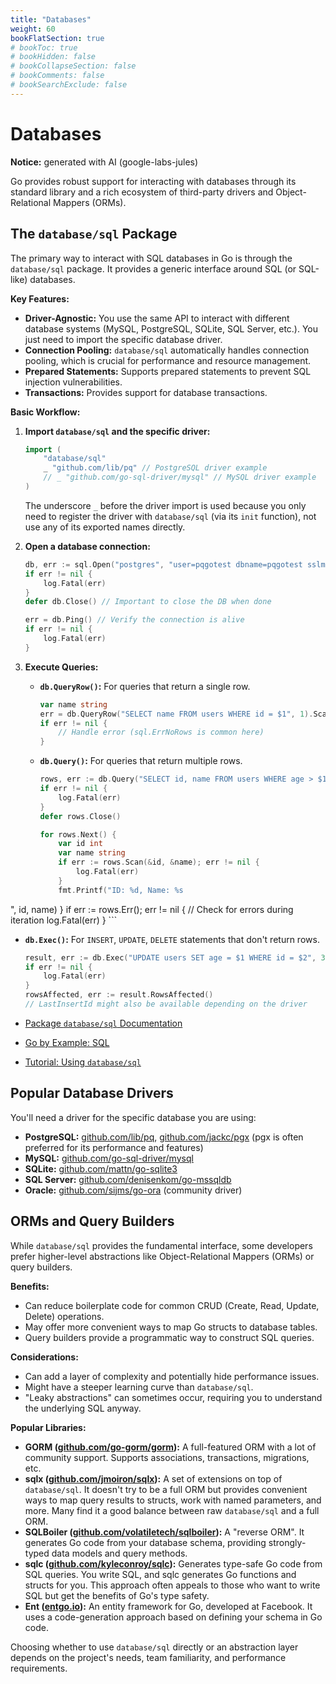 ```yaml
---
title: "Databases"
weight: 60
bookFlatSection: true
# bookToc: true
# bookHidden: false
# bookCollapseSection: false
# bookComments: false
# bookSearchExclude: false
---
```


# Databases

**Notice:** generated with AI (google-labs-jules)

Go provides robust support for interacting with databases through its standard library and a rich ecosystem of third-party drivers and Object-Relational Mappers (ORMs).

## The `database/sql` Package

The primary way to interact with SQL databases in Go is through the `database/sql` package. It provides a generic interface around SQL (or SQL-like) databases.

**Key Features:**
- **Driver-Agnostic:** You use the same API to interact with different database systems (MySQL, PostgreSQL, SQLite, SQL Server, etc.). You just need to import the specific database driver.
- **Connection Pooling:** `database/sql` automatically handles connection pooling, which is crucial for performance and resource management.
- **Prepared Statements:** Supports prepared statements to prevent SQL injection vulnerabilities.
- **Transactions:** Provides support for database transactions.

**Basic Workflow:**
1. **Import `database/sql` and the specific driver:**
   ```go
   import (
       "database/sql"
       _ "github.com/lib/pq" // PostgreSQL driver example
       // _ "github.com/go-sql-driver/mysql" // MySQL driver example
   )
   ```
   The underscore `_` before the driver import is used because you only need to register the driver with `database/sql` (via its `init` function), not use any of its exported names directly.

2. **Open a database connection:**
   ```go
   db, err := sql.Open("postgres", "user=pqgotest dbname=pqgotest sslmode=verify-full")
   if err != nil {
       log.Fatal(err)
   }
   defer db.Close() // Important to close the DB when done

   err = db.Ping() // Verify the connection is alive
   if err != nil {
       log.Fatal(err)
   }
   ```

3. **Execute Queries:**
   - **`db.QueryRow()`:** For queries that return a single row.
     ```go
     var name string
     err = db.QueryRow("SELECT name FROM users WHERE id = $1", 1).Scan(&name)
     if err != nil {
         // Handle error (sql.ErrNoRows is common here)
     }
     ```
   - **`db.Query()`:** For queries that return multiple rows.
     ```go
     rows, err := db.Query("SELECT id, name FROM users WHERE age > $1", 30)
     if err != nil {
         log.Fatal(err)
     }
     defer rows.Close()

     for rows.Next() {
         var id int
         var name string
         if err := rows.Scan(&id, &name); err != nil {
             log.Fatal(err)
         }
         fmt.Printf("ID: %d, Name: %s
", id, name)
     }
     if err := rows.Err(); err != nil { // Check for errors during iteration
         log.Fatal(err)
     }
     ```
   - **`db.Exec()`:** For `INSERT`, `UPDATE`, `DELETE` statements that don't return rows.
     ```go
     result, err := db.Exec("UPDATE users SET age = $1 WHERE id = $2", 35, 1)
     if err != nil {
         log.Fatal(err)
     }
     rowsAffected, err := result.RowsAffected()
     // LastInsertId might also be available depending on the driver
     ```

- [Package `database/sql` Documentation](https://pkg.go.dev/database/sql)
- [Go by Example: SQL](https://gobyexample.com/sql)
- [Tutorial: Using `database/sql`](http://go-database-sql.org/)

## Popular Database Drivers

You'll need a driver for the specific database you are using:
- **PostgreSQL:** [github.com/lib/pq](https://github.com/lib/pq), [github.com/jackc/pgx](https://github.com/jackc/pgx) (pgx is often preferred for its performance and features)
- **MySQL:** [github.com/go-sql-driver/mysql](https://github.com/go-sql-driver/mysql)
- **SQLite:** [github.com/mattn/go-sqlite3](https://github.com/mattn/go-sqlite3)
- **SQL Server:** [github.com/denisenkom/go-mssqldb](https://github.com/denisenkom/go-mssqldb)
- **Oracle:** [github.com/sijms/go-ora](https://github.com/sijms/go-ora) (community driver)

## ORMs and Query Builders

While `database/sql` provides the fundamental interface, some developers prefer higher-level abstractions like Object-Relational Mappers (ORMs) or query builders.

**Benefits:**
- Can reduce boilerplate code for common CRUD (Create, Read, Update, Delete) operations.
- May offer more convenient ways to map Go structs to database tables.
- Query builders provide a programmatic way to construct SQL queries.

**Considerations:**
- Can add a layer of complexity and potentially hide performance issues.
- Might have a steeper learning curve than `database/sql`.
- "Leaky abstractions" can sometimes occur, requiring you to understand the underlying SQL anyway.

**Popular Libraries:**

- **GORM ([github.com/go-gorm/gorm](https://github.com/go-gorm/gorm)):** A full-featured ORM with a lot of community support. Supports associations, transactions, migrations, etc.
- **sqlx ([github.com/jmoiron/sqlx](https://github.com/jmoiron/sqlx)):** A set of extensions on top of `database/sql`. It doesn't try to be a full ORM but provides convenient ways to map query results to structs, work with named parameters, and more. Many find it a good balance between raw `database/sql` and a full ORM.
- **SQLBoiler ([github.com/volatiletech/sqlboiler](https://github.com/volatiletech/sqlboiler)):** A "reverse ORM". It generates Go code from your database schema, providing strongly-typed data models and query methods.
- **sqlc ([github.com/kyleconroy/sqlc](https://github.com/kyleconroy/sqlc)):** Generates type-safe Go code from SQL queries. You write SQL, and sqlc generates Go functions and structs for you. This approach often appeals to those who want to write SQL but get the benefits of Go's type safety.
- **Ent ([entgo.io](https://entgo.io/)):** An entity framework for Go, developed at Facebook. It uses a code-generation approach based on defining your schema in Go code.

Choosing whether to use `database/sql` directly or an abstraction layer depends on the project's needs, team familiarity, and performance requirements.
